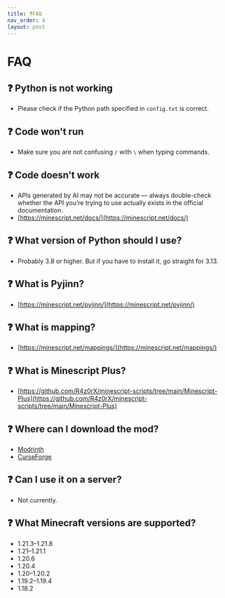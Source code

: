 ```yaml
---
title: ❓FAQ
nav_order: 4
layout: post
---
```


# FAQ

## ❓️ Python is not working

- Please check if the Python path specified in `config.txt` is correct.

## ❓️ Code won't run

- Make sure you are not confusing `/` with `\` when typing commands.

## ❓️ Code doesn’t work

- APIs generated by AI may not be accurate — always double-check whether the API you’re trying to use actually exists in the official documentation.
- [https://minescript.net/docs/](https://minescript.net/docs/)

## ❓️ What version of Python should I use?

- Probably 3.8 or higher. But if you have to install it, go straight for 3.13.

## ❓️ What is Pyjinn?

- [https://minescript.net/pyjinn/](https://minescript.net/pyjinn/)

## ❓️ What is mapping?

- [https://minescript.net/mappings/](https://minescript.net/mappings/)

## ❓️ What is Minescript Plus?

- [https://github.com/R4z0rX/minescript-scripts/tree/main/Minescript-Plus](https://github.com/R4z0rX/minescript-scripts/tree/main/Minescript-Plus)

## ❓️ Where can I download the mod?

- [Modrinth](https://modrinth.com/mod/minescript)  
- [CurseForge](https://www.curseforge.com/minecraft/mc-mods/minescript)

## ❓️ Can I use it on a server?

- Not currently.

## ❓️ What Minecraft versions are supported?

- 1.21.3–1.21.8  
- 1.21–1.21.1  
- 1.20.6  
- 1.20.4  
- 1.20–1.20.2  
- 1.19.2–1.19.4  
- 1.18.2

